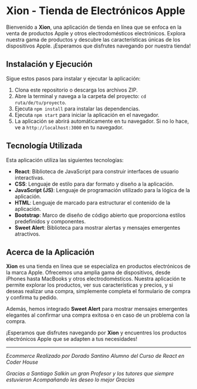 # Xion - Tienda de Electrónicos Apple

Bienvenido a **Xion**, una aplicación de tienda en línea que se enfoca en la venta de productos Apple y otros electrodomésticos electrónicos. Explora nuestra gama de productos y descubre las características únicas de los dispositivos Apple. ¡Esperamos que disfrutes navegando por nuestra tienda!

## Instalación y Ejecución

Sigue estos pasos para instalar y ejecutar la aplicación:

1. Clona este repositorio o descarga los archivos ZIP.
2. Abre la terminal y navega a la carpeta del proyecto: `cd ruta/de/tu/proyecto`.
3. Ejecuta `npm install` para instalar las dependencias.
4. Ejecuta `npm start` para iniciar la aplicación en el navegador.
5. La aplicación se abrirá automáticamente en tu navegador. Si no lo hace, ve a `http://localhost:3000` en tu navegador.

## Tecnología Utilizada

Esta aplicación utiliza las siguientes tecnologías:

- **React**: Biblioteca de JavaScript para construir interfaces de usuario interactivas.
- **CSS**: Lenguaje de estilo para dar formato y diseño a la aplicación.
- **JavaScript (JS)**: Lenguaje de programación utilizado para la lógica de la aplicación.
- **HTML**: Lenguaje de marcado para estructurar el contenido de la aplicación.
- **Bootstrap**: Marco de diseño de código abierto que proporciona estilos predefinidos y componentes.
- **Sweet Alert**: Biblioteca para mostrar alertas y mensajes emergentes atractivos.

## Acerca de la Aplicación

**Xion** es una tienda en línea que se especializa en productos electrónicos de la marca Apple. Ofrecemos una amplia gama de dispositivos, desde iPhones hasta MacBooks y otros electrodomésticos. Nuestra aplicación te permite explorar los productos, ver sus características y precios, y si deseas realizar una compra, simplemente completa el formulario de compra y confirma tu pedido.

Además, hemos integrado **Sweet Alert** para mostrar mensajes emergentes elegantes al confirmar una compra exitosa o en caso de un problema con la compra.

¡Esperamos que disfrutes navegando por **Xion** y encuentres los productos electrónicos Apple que se adapten a tus necesidades!

---

*Ecommerce Realizado por Dorado Santino Alumno del Curso de React en Coder House*

*Gracias a Santiago Salkin un gran Profesor y los tutores que siempre estuvieron Acompañando les deseo lo mejor Gracias*
